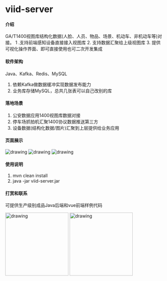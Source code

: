# viid-server

#### 介绍
GA/T1400视图库结构化数据(人脸、人员、物品、场景、机动车、非机动车等)对接。
1 .支持前端感知设备直接接入视图库
2. 支持数据汇聚给上级视图库
3. 提供可视化操作界面、即可直接使用也可二次开发集成

#### 软件架构
Java、Kafka、Redis、MySQL
1. 依赖Kafka做数据缓冲实现数据发布能力
2. 业务库存储MySQL，总共几张表可以自己改别的库

#### 落地场景
1. 公安数据应用1400视图库数据对接
2. 停车场抓拍机汇聚1400协议数据推送第三方
3. 设备数据(结构化数据/图片)汇聚到上层提供给业务应用

#### 页面展示

<img alt="drawing" src="https://gitee.com/xzh-dev/viid-server/raw/master/assets/viid_device.png"/>
<img alt="drawing" src="https://gitee.com/xzh-dev/viid-server/raw/master/assets/viid_face.png"/>
<img alt="drawing" src="https://gitee.com/xzh-dev/viid-server/raw/master/assets/viid_person.png"/>

#### 使用说明

1.  mvn clean install
2.  java -jar viid-server.jar

#### 打赏和联系
可提供生产级别成品Java后端和vue前端样例代码

<img src="https://gitee.com/xzh-dev/viid-server/raw/master/assets/payment.jpg" alt="drawing" width="200" height="200"/>
<img src="https://gitee.com/xzh-dev/viid-server/raw/master/assets/information.jpg" alt="drawing" width="200" height="200"/>